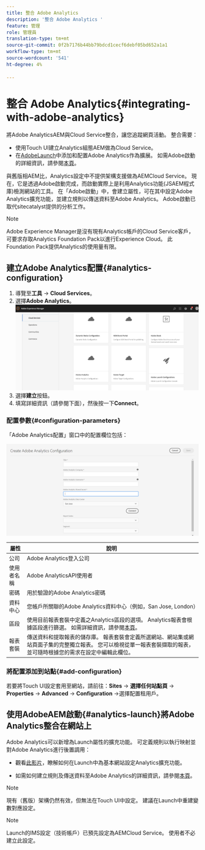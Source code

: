 ```yaml
---
title: 整合 Adobe Analytics
description: '整合 Adobe Analytics '
feature: 管理
role: 管理員
translation-type: tm+mt
source-git-commit: 0f2b7176b44bb79bdcd1cecf6debf05bd652a1a1
workflow-type: tm+mt
source-wordcount: '541'
ht-degree: 4%

---
```



# 整合 Adobe Analytics{#integrating-with-adobe-analytics}

將Adobe AnalyticsAEM與Cloud Service整合，讓您追蹤網頁活動。 整合需要：

* 使用Touch UI建立Analytics組態AEM做為Cloud Service。
* 在[AdobeLaunch](#analytics-launch)中添加和配置Adobe Analytics作為擴展。 如需Adobe啟動的詳細資訊，請參閱[本頁](https://docs.adobe.com/content/help/en/launch/using/intro/get-started/quick-start.html)。

與舊版相AEM比，Analytics設定中不提供架構支援做為AEMCloud Service。 現在，它是透過Adobe啟動完成，而啟動實際上是利用Analytics功能(JSAEM程式庫)檢測網站的工具。 在「Adobe啟動」中，會建立屬性，可在其中設定Adobe Analytics擴充功能，並建立規則以傳送資料至Adobe Analytics。 Adobe啟動已取代sitecatalyst提供的分析工作。

>[!NOTE]
>
>Adobe Experience Manager是沒有現有Analytics帳戶的Cloud Service客戶，可要求存取Analytics Foundation Pack以進行Experience Cloud。 此Foundation Pack提供Analytics的使用量有限。

## 建立Adobe Analytics配置{#analytics-configuration}

1. 導覽至&#x200B;**工具** → **Cloud Services**。
2. 選擇&#x200B;**Adobe Analytics**。
   ![Adobe Analytics](assets/analytics_screen2.png "視窗Adobe Analytics視窗")
3. 選擇&#x200B;**建立**&#x200B;按鈕。
4. 填寫詳細資訊（請參閱下面），然後按一下&#x200B;**Connect**。

### 配置參數{#configuration-parameters}

「Adobe Analytics配置」窗口中的配置欄位包括：

![配置參](assets/properties_field1.png "數配置參數")

| 屬性 | 說明 |
|---|---|
| 公司 | Adobe Analytics登入公司 |
| 使用者名稱 | Adobe AnalyticsAPI使用者 |
| 密碼 | 用於驗證的Adobe Analytics密碼 |
| 資料中心 | 您帳戶所關聯的Adobe Analytics資料中心（例如，San Jose, London） |
| 區段 | 使用目前報表套裝中定義之Analytics區段的選項。 Analytics報表會根據區段進行篩選。 如需詳細資訊，請參閱[本頁](https://docs.adobe.com/content/help/en/analytics/components/segmentation/seg-overview.html)。 |
| 報表套裝 | 傳送資料和提取報表的儲存庫。 報表套裝會定義所選網站、網站集或網站頁面子集的完整獨立報表。 您可以檢視從單一報表套裝擷取的報表，並可隨時根據您的需求在設定中編輯此欄位。 |

### 將配置添加到站點{#add-configuration}

若要將Touch UI設定套用至網站，請前往：**Sites** → **選擇任何站點頁** → **Properties** → **Advanced** → **Configuration** →選擇配置租用戶。

## 使用AdobeAEM啟動{#analytics-launch}將Adobe Analytics整合在網站上

Adobe Analytics可以新增為Launch屬性的擴充功能。 可定義規則以執行映射並對Adobe Analytics進行後置調用：

* 觀看[此影片](https://docs.adobe.com/content/help/en/analytics-learn/tutorials/implementation/via-adobe-launch/basic-configuration-of-the-analytics-launch-extension.html)，瞭解如何在Launch中為基本網站設定Analytics擴充功能。

* 如需如何建立規則及傳送資料至Adobe Analytics的詳細資訊，請參閱[本頁](https://docs.adobe.com/content/help/en/core-services-learn/implementing-in-websites-with-launch/implement-solutions/analytics.html)。

>[!NOTE]
>
>現有（舊版）架構仍然有效，但無法在Touch UI中設定。 建議在Launch中重建變數對應設定。

>[!NOTE]
>
>Launch的IMS設定（技術帳戶）已預先設定為AEMCloud Service。 使用者不必建立此設定。
